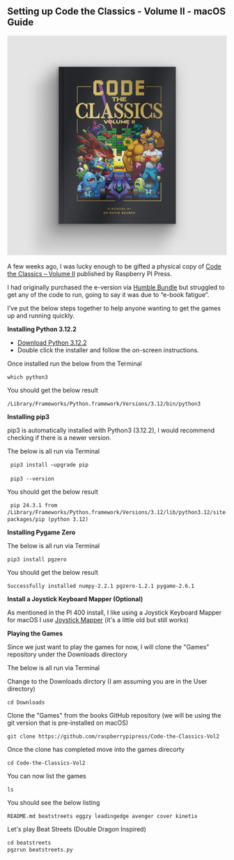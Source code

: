 ## Setting up Code the Classics - Volume II - macOS Guide

![Code the Classics - Volume 2](/assets/images/prj_ctcv2/Code_the_Classics_vol_2_Fix.jpg)

A few weeks ago, I was lucky enough to be gifted a physical copy of [Code the Classics – Volume II](https://store.rpipress.cc/collections/books/products/code-the-classics-volume-ii) published by Raspberry PI Press.

I had originally purchased the e-version via [Humble Bundle](https://www.humblebundle.com/books/raspberry-pi-and-retro-gaming-by-raspberry-pi-press-books?hmb_source=&hmb_medium=product_tile&hmb_campaign=mosaic_section_1_layout_index_1_layout_type_threes_tile_index_3_c_raspberrypiandretrogamingbyraspberrypipress_bookbundle) but struggled to get any of the code to run, going to say it was due to “e-book fatigue”.

I’ve put the below steps together to help anyone wanting to get the games up and running quickly.

  **Installing Python 3.12.2**

  - [Download Python 3.12.2](https://www.python.org/downloads/release/python-3122/)
  - Double click the installer and follow the on-screen instructions.

  Once installed run the below from the Terminal

    which python3

   You should get the below result

    /Library/Frameworks/Python.framework/Versions/3.12/bin/python3

   **Installing pip3**

   pip3 is automatically installed with Python3 (3.12.2), I would recommend checking if there is a newer version.

   The below is all run via Terminal

     pip3 install –upgrade pip

     pip3 --version

   You should get the below result

     pip 24.3.1 from /Library/Frameworks/Python.framework/Versions/3.12/lib/python3.12/site-packages/pip (python 3.12)

   **Installing Pygame Zero**

   The below is all run via Terminal

    pip3 install pgzero

   You should get the below result

    Successfully installed numpy-2.2.1 pgzero-1.2.1 pygame-2.6.1

   **Install a Joystick Keyboard Mapper (Optional)**

   As mentioned in the PI 400 install, I like using a Joystick Keyboard Mapper for macOS I use [Joystick Mapper](https://apps.apple.com/za/app/joystick-mapper/id528183797?mt=12) (it's a little old but still works)

   **Playing the Games**

  Since we just want to play the games for now, I will clone the "Games" repository under the Downloads directory

  The below is all run via Terminal

  Change to the Downloads dirctory (I am assuming you are in the User directory)

    cd Downloads 

  Clone the "Games" from the books GitHub repository (we will be using the git version that is pre-installed on macOS)

    git clone https://github.com/raspberrypipress/Code-the-Classics-Vol2

  Once the clone has completed move into the games direcorty

    cd Code-the-Classics-Vol2

  You can now list the games

    ls

  You should see the below listing

    README.md beatstreets eggzy leadingedge avenger cover kinetix

  Let's play Beat Streets (Double Dragon Inspired)

    cd beatstreets
    pgzrun beatstreets.py
    
